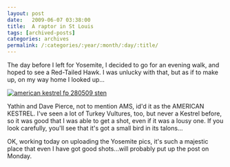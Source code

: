```yaml
---
layout: post
date:	2009-06-07 03:38:00
title:  A raptor in St Louis
tags: [archived-posts]
categories: archives
permalink: /:categories/:year/:month/:day/:title/
---
```

The day before I left for Yosemite, I decided to go for an evening walk, and hoped to see a Red-Tailed Hawk. I was unlucky with that, but as if to make up, on my way home I looked up...


<a href="http://s562.photobucket.com/albums/ss67/pugaippadam/?action=view&current=IMG_2490.jpg" target="_blank"><img src="http://i562.photobucket.com/albums/ss67/pugaippadam/IMG_2490.jpg" border="0" alt="american kestrel fp 280509 sten"></a>


Yathin and Dave Pierce, not to mention AMS, id'd it as the AMERICAN KESTREL. I've seen a lot of Turkey Vultures, too, but never a Kestrel before, so it was good that I was able to get a shot, even if it was a lousy one. If you look carefully, you'll see that it's got a small bird in its talons...

OK, working today on uploading the Yosemite pics, it's such a majestic place that even I have got good shots...will probably put up the post on Monday.
